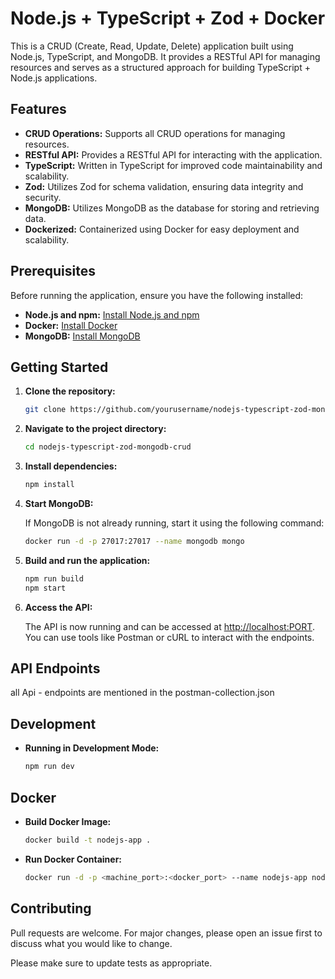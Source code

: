 # Node.js + TypeScript + Zod + Docker

This is a CRUD (Create, Read, Update, Delete) application built using Node.js, TypeScript, and MongoDB. It provides a RESTful API for managing resources and serves as a structured approach for building TypeScript + Node.js applications.

## Features

- **CRUD Operations:** Supports all CRUD operations for managing resources.
- **RESTful API:** Provides a RESTful API for interacting with the application.
- **TypeScript:** Written in TypeScript for improved code maintainability and scalability.
- **Zod:** Utilizes Zod for schema validation, ensuring data integrity and security.
- **MongoDB:** Utilizes MongoDB as the database for storing and retrieving data.
- **Dockerized:** Containerized using Docker for easy deployment and scalability.
## Prerequisites

Before running the application, ensure you have the following installed:

- **Node.js and npm:** [Install Node.js and npm](https://nodejs.org/)
- **Docker:** [Install Docker](https://docs.docker.com/get-docker/)
- **MongoDB:** [Install MongoDB](https://docs.mongodb.com/manual/installation/)



## Getting Started

1. **Clone the repository:**

    ```bash
    git clone https://github.com/yourusername/nodejs-typescript-zod-mongodb-crud.git
    ```

2. **Navigate to the project directory:**

    ```bash
    cd nodejs-typescript-zod-mongodb-crud
    ```

3. **Install dependencies:**

    ```bash
    npm install
    ```

4. **Start MongoDB:**

    If MongoDB is not already running, start it using the following command:

    ```bash
    docker run -d -p 27017:27017 --name mongodb mongo
    ```

5. **Build and run the application:**

    ```bash
    npm run build
    npm start
    ```

6. **Access the API:**

    The API is now running and can be accessed at [http://localhost:PORT](http://localhost:). You can use tools like Postman or cURL to interact with the endpoints.




## API Endpoints
all Api - endpoints are mentioned in the postman-collection.json

## Development

- **Running in Development Mode:**

    ```bash
    npm run dev
    ```


## Docker

- **Build Docker Image:**

    ```bash
    docker build -t nodejs-app .
    ```

- **Run Docker Container:**

    ```bash
    docker run -d -p <machine_port>:<docker_port> --name nodejs-app nodejs-app
    ```
## Contributing

Pull requests are welcome. For major changes, please open an issue first
to discuss what you would like to change.

Please make sure to update tests as appropriate.
